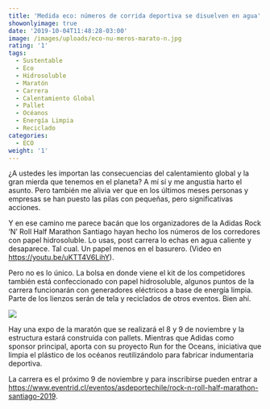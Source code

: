 ```yaml
---
title: 'Medida eco: números de corrida deportiva se disuelven en agua'
showonlyimage: true
date: '2019-10-04T11:48:28-03:00'
image: /images/uploads/eco-nu-meros-marato-n.jpg
rating: '1'
tags:
  - Sustentable
  - Eco
  - Hidrosoluble
  - Maratón
  - Carrera
  - Calentamiento Global
  - Pallet
  - Océanos
  - Energía Limpia
  - Reciclado
categories:
  - ECO
weight: '1'
---
```

¿A ustedes les importan las consecuencias del calentamiento global y la gran mierda que tenemos en el planeta? A mí sí y me angustia harto el asunto. Pero también me alivia ver que en los últimos meses personas y empresas se han puesto las pilas con pequeñas, pero significativas acciones.

<!--more-->

Y en ese camino me parece bacán que los organizadores de la Adidas Rock ‘N’ Roll Half Marathon Santiago hayan hecho los números de los corredores con papel hidrosoluble. Lo usas, post carrera lo echas en agua caliente y desaparece. Tal cual. Un papel menos en el basurero. (Video en https://youtu.be/uKTT4V6LihY). 

Pero no es lo único. La bolsa en donde viene el kit de los competidores también está confeccionado con papel hidrosoluble, algunos puntos de la carrera funcionarán con generadores eléctricos a base de energía limpia. Parte de los lienzos serán de tela y reciclados de otros eventos. Bien ahí.

![](/images/uploads/review-carrera-rnr-ppal.jpg)

Hay una expo de la maratón que se realizará el 8 y 9 de noviembre y la estructura estará construida con pallets. Mientras que Adidas como sponsor principal, aporta con su proyecto Run for the Oceans, iniciativa que limpia el plástico de los océanos reutilizándolo para fabricar indumentaria deportiva. 

La carrera es el próximo 9 de noviembre y para inscribirse pueden entrar a https://www.eventrid.cl/eventos/asdeportechile/rock-n-roll-half-marathon-santiago-2019.
